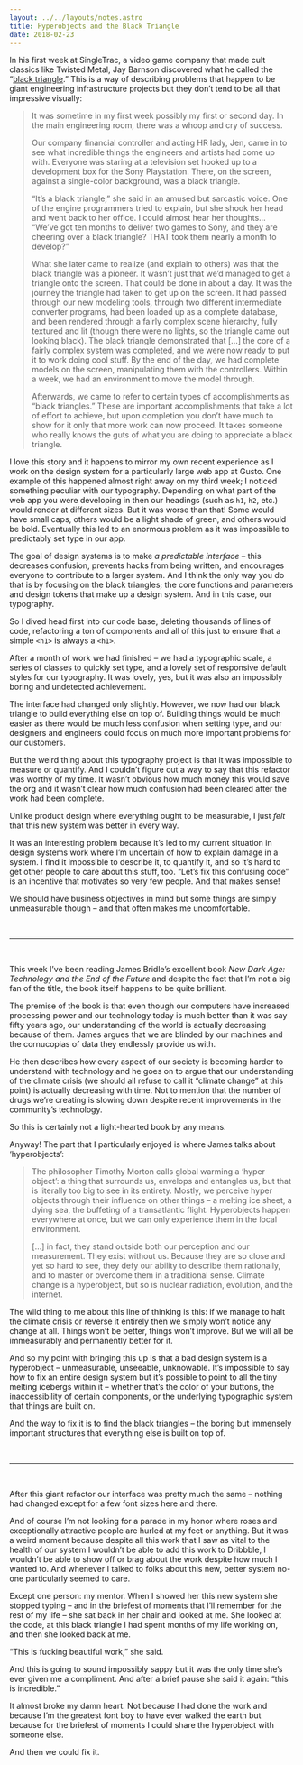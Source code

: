 ```yaml
---
layout: ../../layouts/notes.astro
title: Hyperobjects and the Black Triangle
date: 2018-02-23
---
```


In his first week at SingleTrac, a video game company that made cult classics like Twisted Metal, Jay Barnson discovered what he called the “[black triangle](http://rampantgames.com/blog/?p=7745).” This is a way of describing problems that happen to be giant engineering infrastructure projects but they don’t tend to be all that impressive visually:

> It was sometime in my first week possibly my first or second day. In the main engineering room, there was a whoop and cry of success.
>
> Our company financial controller and acting HR lady, Jen, came in to see what incredible things the engineers and artists had come up with. Everyone was staring at a television set hooked up to a development box for the Sony Playstation. There, on the screen, against a single-color background, was a black triangle.
>
> “It’s a black triangle,” she said in an amused but sarcastic voice. One of the engine programmers tried to explain, but she shook her head and went back to her office. I could almost hear her thoughts… “We’ve got ten months to deliver two games to Sony, and they are cheering over a black triangle? THAT took them nearly a month to develop?”
>
> What she later came to realize (and explain to others) was that the black triangle was a pioneer. It wasn’t just that we’d managed to get a triangle onto the screen. That could be done in about a day. It was the journey the triangle had taken to get up on the screen. It had passed through our new modeling tools, through two different intermediate converter programs, had been loaded up as a complete database, and been rendered through a fairly complex scene hierarchy, fully textured and lit (though there were no lights, so the triangle came out looking black). The black triangle demonstrated that [...] the core of a fairly complex system was completed, and we were now ready to put it to work doing cool stuff. By the end of the day, we had complete models on the screen, manipulating them with the controllers. Within a week, we had an environment to move the model through.
>
> Afterwards, we came to refer to certain types of accomplishments as “black triangles.” These are important accomplishments that take a lot of effort to achieve, but upon completion you don’t have much to show for it only that more work can now proceed. It takes someone who really knows the guts of what you are doing to appreciate a black triangle.

I love this story and it happens to mirror my own recent experience as I work on the design system for a particularly large web app at Gusto. One example of this happened almost right away on my third week; I noticed something peculiar with our typography. Depending on what part of the web app you were developing in then our headings (such as `h1`, `h2`, etc.) would render at different sizes. But it was worse than that! Some would have small caps, others would be a light shade of green, and others would be bold. Eventually this led to an enormous problem as it was impossible to predictably set type in our app.

The goal of design systems is to make _a predictable interface_ – this decreases confusion, prevents hacks from being written, and encourages everyone to contribute to a larger system. And I think the only way you do that is by focusing on the black triangles; the core functions and parameters and design tokens that make up a design system. And in this case, our typography.

So I dived head first into our code base, deleting thousands of lines of code, refactoring a ton of components and all of this just to ensure that a simple `<h1>` is always a `<h1>`.

After a month of work we had finished – we had a typographic scale, a series of classes to quickly set type, and a lovely set of responsive default styles for our typography. It was lovely, yes, but it was also an impossibly boring and undetected achievement.

The interface had changed only slightly. However, we now had our black triangle to build everything else on top of. Building things would be much easier as there would be much less confusion when setting type, and our designers and engineers could focus on much more important problems for our customers.

But the weird thing about this typography project is that it was impossible to measure or quantify. And I couldn’t figure out a way to say that this refactor was worthy of my time. It wasn’t obvious how much money this would save the org and it wasn’t clear how much confusion had been cleared after the work had been complete.

Unlike product design where everything ought to be measurable, I just _felt_ that this new system was better in every way.

It was an interesting problem because it’s led to my current situation in design systems work where I’m uncertain of how to explain damage in a system. I find it impossible to describe it, to quantify it, and so it’s hard to get other people to care about this stuff, too. “Let’s fix this confusing code” is an incentive that motivates so very few people. And that makes sense!

We should have business objectives in mind but some things are simply unmeasurable though – and that often makes me uncomfortable.

<br />

---

<br />

This week I’ve been reading James Bridle’s excellent book _New Dark Age: Technology and the End of the Future_ and despite the fact that I’m not a big fan of the title, the book itself happens to be quite brilliant.

The premise of the book is that even though our computers have increased processing power and our technology today is much better than it was say fifty years ago, our understanding of the world is actually decreasing because of them. James argues that we are blinded by our machines and the cornucopias of data they endlessly provide us with.

He then describes how every aspect of our society is becoming harder to understand with technology and he goes on to argue that our understanding of the climate crisis (we should all refuse to call it “climate change” at this point) is actually decreasing with time. Not to mention that the number of drugs we’re creating is slowing down despite recent improvements in the community’s technology.

So this is certainly not a light-hearted book by any means.

Anyway! The part that I particularly enjoyed is where James talks about ‘hyperobjects’:

> The philosopher Timothy Morton calls global warming a ‘hyper object’: a thing that surrounds us, envelops and entangles us, but that is literally too big to see in its entirety. Mostly, we perceive hyper objects through their influence on other things – a melting ice sheet, a dying sea, the buffeting of a transatlantic flight. Hyperobjects happen everywhere at once, but we can only experience them in the local environment.
>
> […] in fact, they stand outside both our perception and our measurement. They exist without us. Because they are so close and yet so hard to see, they defy our ability to describe them rationally, and to master or overcome them in a traditional sense. Climate change is a hyperobject, but so is nuclear radiation, evolution, and the internet.

The wild thing to me about this line of thinking is this: if we manage to halt the climate crisis or reverse it entirely then we simply won’t notice any change at all. Things won’t be better, things won’t improve. But we will all be immeasurably and permanently better for it.

And so my point with bringing this up is that a bad design system is a hyperobject – unmeasurable, unseeable, unknowable. It’s impossible to say how to fix an entire design system but it’s possible to point to all the tiny melting icebergs within it – whether that’s the color of your buttons, the inaccessibility of certain components, or the underlying typographic system that things are built on.

And the way to fix it is to find the black triangles – the boring but immensely important structures that everything else is built on top of.

<br />

---

<br />

After this giant refactor our interface was pretty much the same – nothing had changed except for a few font sizes here and there.

And of course I’m not looking for a parade in my honor where roses and exceptionally attractive people are hurled at my feet or anything. But it was a weird moment because despite all this work that I saw as vital to the health of our system I wouldn’t be able to add this work to Dribbble, I wouldn’t be able to show off or brag about the work despite how much I wanted to. And whenever I talked to folks about this new, better system no-one particularly seemed to care.

Except one person: my mentor. When I showed her this new system she stopped typing – and in the briefest of moments that I’ll remember for the rest of my life – she sat back in her chair and looked at me. She looked at the code, at this black triangle I had spent months of my life working on, and then she looked back at me.

“This is fucking beautiful work,” she said.

And this is going to sound impossibly sappy but it was the only time she’s ever given me a compliment. And after a brief pause she said it again: “this is incredible.”

It almost broke my damn heart. Not because I had done the work and because I’m the greatest font boy to have ever walked the earth but because for the briefest of moments I could share the hyperobject with someone else.

And then we could fix it.
